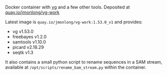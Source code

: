 Docker container with [vg](https://github.com/vgteam/vg) and a few other tools.
Deposited at [quay.io/jmonlong/vg-work]()

Latest image is `quay.io/jmonlong/vg-work:1.53.0_v1` and provides:

- vg v1.53.0
- freebayes v1.2.0
- samtools v1.10.0
- picard v2.18.29
- seqtk v1.3

It also contains a small python script to rename sequences in a SAM stream, available at `/opt/scripts/rename_bam_stream.py` within the container.
